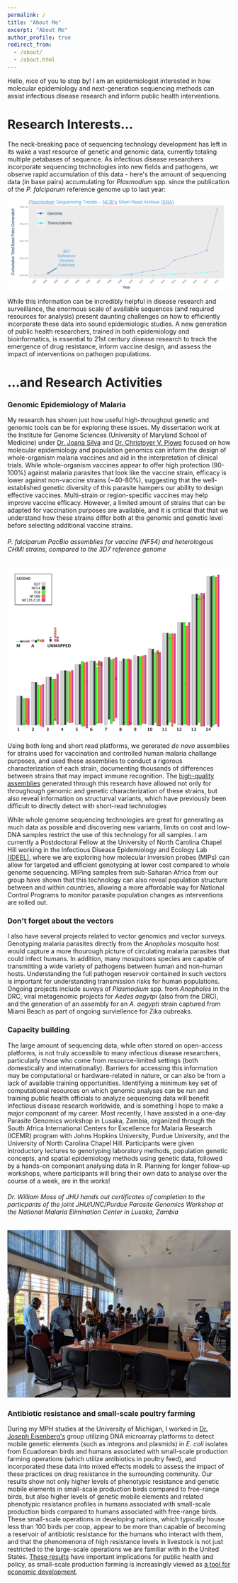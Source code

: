 ```yaml
---
permalink: /
title: "About Me"
excerpt: "About Me"
author_profile: true
redirect_from: 
  - /about/
  - /about.html
---
```


Hello, nice of you to stop by! I am an epidemiologist interested in how molecular epidemiology and next-generation sequencing methods can assist infectious disease research and inform public health interventions.

Research Interests...
======
The neck-breaking pace of sequencing technology development has left in its wake a vast resource of genetic and genomic data, currently totaling multiple petabases of sequence. As infectious disease researchers incorporate sequencing technologies into new fields and pathogens, we observe rapid accumulation of this data - here's the amount of sequencing data (in base pairs) accumulating for <i>Plasmodium</i> spp. since the publication of the *P. falciparum* reference genome up to last year:

<img src="images/seq-trends.png" alt="hi" class="inline"/>

While this information can be incredibly helpful in disease research and surveillance, the enormous scale of available sequences (and required resources for analysis) present daunting challenges on how to efficiently incorporate these data into sound epidemiologic studies. A new generation of public health researchers, trained in both epidemiology and bioinformatics, is essential to 21st century disease research to track the emergence of drug resistance, inform vaccine design, and assess the impact of interventions on pathogen populations. 

\...and Research Activities
======

### Genomic Epidemiology of Malaria

My research has shown just how useful high-throughput genetic and genomic tools can be for exploring these issues. My dissertation work at the Institute for Genome Sciences (University of Maryland School of Medicine) under [Dr. Joana Silva](http://www.medschool.umaryland.edu/profiles/Carneiro-da-Silva-Joana/) and [Dr. Christover V. Plowe](https://globalhealth.duke.edu/people/faculty/plowe-christopher) focused on how molecular epidemiology and population genomics can inform the design of whole-organism malaria vaccines and aid in the interpretation of clinical trials. While whole-organism vaccines appear to offer high protection (90-100%) against malaria parasites that look like the vaccine strain, efficacy is lower against non-vaccine strains (~40-80%), suggesting that the well-established genetic diversity of this parasite hampers our ability to design effective vaccines. Multi-strain or region-specific vaccines may help improve vaccine efficacy. However, a limited amount of strains that can be adapted for vaccination purposes are available, and it is critical that that we understand how these strains differ both at the genomic and genetic level before selecting additional vaccine strains. 

###### <i>P. falciparum</i> PacBio assemblies for vaccine (NF54) and heterologous CHMI strains, compared to the 3D7 reference genome
<img src="images/assemblies.png" alt="hi" class="inline"/>

Using both long and short read platforms, we gererated <i>de novo</i> assemblies for strains used for vaccination and controlled human malaria challange purposes, and used these assemblies to conduct a rigorous characterization of each strain, documenting thousands of differences between strains that may impact immune recognition. The [high-quality assemblies](https://genomemedicine.biomedcentral.com/articles/10.1186/s13073-019-0708-9) generated through this research have allowed not only for throughough genomic and genetic characterization of these strains, but also reveal information on structurval variants, which have previously been difficult to directly detect with short-read technologies

While whole genome sequencing technologies are great for generating as much data as possible and discovering new variants, limits on cost and low-DNA samples restrict the use of this technology for all samples. I am currently a Postdoctoral Fellow at the University of North Carolina Chapel Hill working in the Infectious Disease Epidemiology and Ecology Lab [(IDEEL)](https://www.med.unc.edu/infdis/ideel/), where we are exploring how molecular inversion probes (MIPs) can allow for targeted and efficient genotyping at lower cost compared to whole genome sequencing. MIPing samples from sub-Saharan Africa from our group have shown that this technology can also reveal population structure between and within countries, allowing a more affordable way for National Control Programs to monitor parasite population changes as interventions are rolled out.

### Don't forget about the vectors

I also have several projects related to vector genomics and vector surveys. Genotyping malaria parasites directly from the <i>Anopholes</i> mosquito host would capture a more thourough picture of circulating malaria parasites that could infect humans. In addition, many mosquitoes species are capable of transmitting a wide variety of pathogens between human and non-human hosts. Understanding the full pathogen reservoir contained in such vectors is important for understanding transmission risks for human populations. Ongoing projects include suveys of <i>Plasmodium</i> spp. from <i>Anopholes</i> in the DRC, viral metagenomic projects for <i>Aedes aegytpi</i> (also from the DRC), and the generation of an assembly for an <i>A. aegypti</i> strain captured from Miami Beach as part of ongoing surviellence for Zika oubreaks. 

### Capacity building

The large amount of sequencing data, while often stored on open-access platforms, is not truly accessible to many infectious disease researchers, particularly those who come from resource-limited settings (both domestically and internationally). Barriers for accessing this information may be computational or hardware-related in nature, or can also be from a lack of available training opportunities. Identifying a minimum key set of computational resources on which genomic analyses can be run and training public health officials to analyze sequencing data will benefit infectious disease research worldwide, and is something I hope to make a major componant of my career. Most recently, I have assisted in a one-day Parasite Genomics workshop in Lusaka, Zambia, organized through the South Africa International Centers for Excellence for Malaria Research (ICEMR) program with Johns Hopkins University, Purdue University, and the University of North Carolina Chapel Hill. Participants were given introductory lectures to genotyping laboratory methods, population genetic concepts, and spatial epidemiology methods using genetic data, followed by a hands-on componant analysing data in R. Planning for longer follow-up workshops, where participants will bring their own data to analyse over the course of a week, are in the works!

###### Dr. William Moss of JHU hands out certificates of completion to the particpants of the joint JHU/UNC/Purdue Parasite Genomics Workshop at the National Malaria Elimination Center in Lusaka, Zambia  
<img src="images/IMG_20190321_162859.jpg" alt="hi" class="inline"/>

### Antibiotic resistance and small-scale poultry farming

During my MPH studies at the University of Michigan, I worked in [Dr. Joseph Eisenberg's](https://sph.umich.edu/faculty-profiles/eisenberg-joseph.html) group utilizing DNA microarray platforms to detect mobile genetic elements (such as integrons and plasmids) in <i>E. coli</i> isolates from Ecuadorean birds and humans associated with small-scale production farming operations (which utilize antibiotics in poultry feed), and incorporated these data into mixed effects models to assess the impact of these practices on drug resistance in the surrounding community. Our results show not only higher levels of phenotypic resistance and genetic mobile elements in small-scale production birds compared to free-range birds, but also higher levels of genetic mobile elements and related phenotypic resistance profiles in humans associated with small-scale production birds compared to humans associated with free-range birds. These small-scale operations in developing nations, which typically house less than 100 birds per coop, appear to be more than capable of becoming a reservoir of antibiotic resistance for the humans who interact with them, and that the phenomenona of high resistance levels in livestock is not just restricted to the large-scale operations we are familiar with in the United States. [These results](https://doi.org/10.1093/aje/kwx286) have important implications for public health and policy, as small-scale production farming is increasingly viewed as [a tool for economic development](https://www.gatesnotes.com/Development/Why-I-Would-Raise-Chickens).
